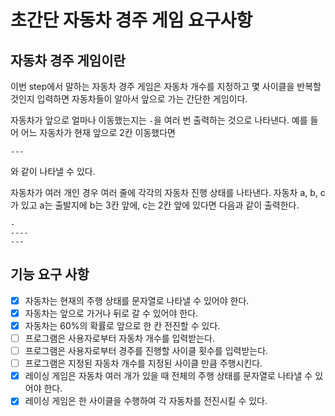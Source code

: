 # 초간단 자동차 경주 게임 요구사항

## 자동차 경주 게임이란
이번 step에서 말하는 자동차 경주 게임은 자동차 개수를 지정하고 몇 사이클을 반복할 것인지 입력하면
자동차들이 알아서 앞으로 가는 간단한 게임이다.

자동차가 앞으로 얼마나 이동했는지는 `-`을 여러 번 출력하는 것으로 나타낸다.
예를 들어 어느 자동차가 현재 앞으로 2칸 이동했다면
```
---
```
와 같이 나타낼 수 있다.

자동차가 여러 개인 경우 여러 줄에 각각의 자동차 진행 상태를 나타낸다.
자동차 a, b, c가 있고 a는 출발지에 b는 3칸 앞에, c는 2칸 앞에 있다면 다음과 같이 출력한다.
```
-
----
---
```

## 기능 요구 사항
- [x] 자동차는 현재의 주행 상태를 문자열로 나타낼 수 있어야 한다.
- [x] 자동차는 앞으로 가거나 뒤로 갈 수 있어야 한다.
- [x] 자동차는 60%의 확률로 앞으로 한 칸 전진할 수 있다.
- [ ] 프로그램은 사용자로부터 자동차 개수를 입력받는다.
- [ ] 프로그램은 사용자로부터 경주를 진행할 사이클 횟수를 입력받는다.
- [ ] 프로그램은 지정된 자동차 개수를 지정된 사이클 만큼 주행시킨다.
- [x] 레이싱 게임은 자동차 여러 개가 있을 때 전체의 주행 상태를 문자열로 나타낼 수 있어야 한다.
- [x] 레이싱 게임은 한 사이클을 수행하여 각 자동차를 전진시킬 수 있다.